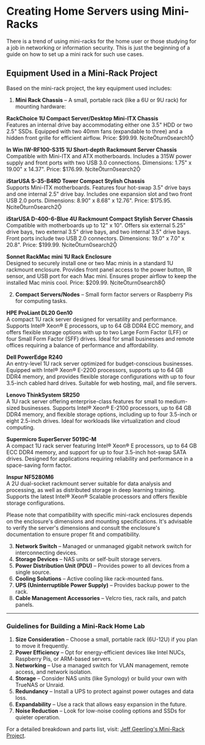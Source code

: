 # Creating Home Servers using Mini-Racks

There is a trend of using mini-racks for the home user or those studying for a job in networking or information security. This is just the beginning of a guide on how to set up a mini rack for such use cases.


## Equipment Used in a Mini-Rack Project  
Based on the mini-rack project, the key equipment used includes:  

1. **Mini Rack Chassis** – A small, portable rack (like a 6U or 9U rack) for mounting hardware:

**RackChoice 1U Compact Server/Desktop Mini-ITX Chassis**  
Features an internal drive bay accommodating either one 3.5" HDD or two 2.5" SSDs. Equipped with two 40mm fans (expandable to three) and a hidden front grille for efficient airflow. Price: $99.99. citeturn0search1

**In Win IW-RF100-S315 1U Short-depth Rackmount Server Chassis**  
Compatible with Mini-ITX and ATX motherboards. Includes a 315W power supply and front ports with two USB 3.0 connections. Dimensions: 1.75" x 19.00" x 14.37". Price: $176.99. citeturn0search2

**iStarUSA S-35-B4RD Tower Compact Stylish Chassis**  
Supports Mini-ITX motherboards. Features four hot-swap 3.5" drive bays and one internal 2.5" drive bay. Includes one expansion slot and two front USB 2.0 ports. Dimensions: 8.90" x 8.68" x 12.76". Price: $175.95. citeturn0search2

**iStarUSA D-400-6-Blue 4U Rackmount Compact Stylish Server Chassis**  
Compatible with motherboards up to 12" x 10". Offers six external 5.25" drive bays, two external 3.5" drive bays, and two internal 3.5" drive bays. Front ports include two USB 2.0 connectors. Dimensions: 19.0" x 7.0" x 20.8". Price: $199.99. citeturn0search2

**Sonnet RackMac mini 1U Rack Enclosure**  
Designed to securely install one or two Mac minis in a standard 1U rackmount enclosure. Provides front panel access to the power button, IR sensor, and USB port for each Mac mini. Ensures proper airflow to keep the installed Mac minis cool. Price: $209.99. citeturn0search8
   
2. **Compact Servers/Nodes** – Small form factor servers or Raspberry Pis for computing tasks.  

**HPE ProLiant DL20 Gen10**  
A compact 1U rack server designed for versatility and performance. Supports Intel® Xeon® E processors, up to 64 GB DDR4 ECC memory, and offers flexible storage options with up to two Large Form Factor (LFF) or four Small Form Factor (SFF) drives. Ideal for small businesses and remote offices requiring a balance of performance and affordability.

**Dell PowerEdge R240**  
An entry-level 1U rack server optimized for budget-conscious businesses. Equipped with Intel® Xeon® E-2200 processors, supports up to 64 GB DDR4 memory, and provides flexible storage configurations with up to four 3.5-inch cabled hard drives. Suitable for web hosting, mail, and file servers.

**Lenovo ThinkSystem SR250**  
A 1U rack server offering enterprise-class features for small to medium-sized businesses. Supports Intel® Xeon® E-2100 processors, up to 64 GB DDR4 memory, and flexible storage options, including up to four 3.5-inch or eight 2.5-inch drives. Ideal for workloads like virtualization and cloud computing.

**Supermicro SuperServer 5019C-M**  
A compact 1U rack server featuring Intel® Xeon® E processors, up to 64 GB ECC DDR4 memory, and support for up to four 3.5-inch hot-swap SATA drives. Designed for applications requiring reliability and performance in a space-saving form factor.

**Inspur NF5280M6**  
A 2U dual-socket rackmount server suitable for data analysis and processing, as well as distributed storage in deep learning training. Supports the latest Intel® Xeon® Scalable processors and offers flexible storage configurations. 

Please note that compatibility with specific mini-rack enclosures depends on the enclosure's dimensions and mounting specifications. It's advisable to verify the server's dimensions and consult the enclosure's documentation to ensure proper fit and compatibility. 

3. **Network Switch** – Managed or unmanaged gigabit network switch for interconnecting devices.  
4. **Storage Devices** – NAS units or self-built storage servers.  
5. **Power Distribution Unit (PDU)** – Provides power to all devices from a single source.  
6. **Cooling Solutions** – Active cooling like rack-mounted fans.  
7. **UPS (Uninterruptible Power Supply)** – Provides backup power to the rack.  
8. **Cable Management Accessories** – Velcro ties, rack rails, and patch panels.  

---

### Guidelines for Building a Mini-Rack Home Lab  
1. **Size Consideration** – Choose a small, portable rack (6U-12U) if you plan to move it frequently.  
2. **Power Efficiency** – Opt for energy-efficient devices like Intel NUCs, Raspberry Pis, or ARM-based servers.  
3. **Networking** – Use a managed switch for VLAN management, remote access, and network isolation.  
4. **Storage** – Consider NAS units (like Synology) or build your own with TrueNAS or Unraid.  
5. **Redundancy** – Install a UPS to protect against power outages and data loss.  
6. **Expandability** – Use a rack that allows easy expansion in the future.  
7. **Noise Reduction** – Look for low-noise cooling options and SSDs for quieter operation.  

For a detailed breakdown and parts list, visit: [Jeff Geerling's Mini-Rack Project](https://www.jeffgeerling.com/blog/2025/project-mini-rack-compact-and-portable-homelabs).